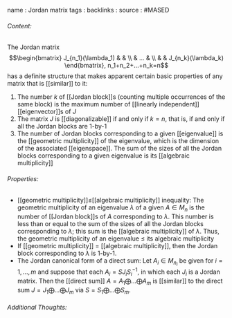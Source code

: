 name : Jordan matrix
tags : 
backlinks : 
source : #MASED 

###### Content:
The Jordan matrix $$\begin{bmatrix} J_{n_1}(\lambda_1) & & \\
& ... & \\
& & J_{n_k}(\lambda_k) \end{bmatrix}, n_1+n_2+...+n_k=n$$ has a definite structure that makes apparent certain basic properties of any matrix that is [[similar]] to it:
1. The number $k$ of [[Jordan block]]s (counting multiple occurrences of the same block) is the maximum number of [[linearly independent]] [[eigenvector]]s of $J$
2. The matrix $J$ is [[diagonalizable]] if and only if $k=n$, that is, if and only if all the Jordan blocks are 1-by-1
3. The number of Jordan blocks corresponding to a given [[eigenvalue]] is the [[geometric multiplicity]] of the eigenvalue, which is the dimension of the associated [[eigenspace]]. The sum of the sizes of all the Jordan blocks corresponding to a given eigenvalue is its [[algebraic multiplicity]]

###### Properties:
- [[geometric multiplicity]]$\leq$[[algebraic multiplicity]] inequality: The geometric multiplicity of an eigenvalue $\lambda$ of a given $A\in M_n$ is the number of [[Jordan block]]s of $A$ corresponding to $\lambda$. This number is less than or equal to the sum of the sizes of all the Jordan blocks corresponding to $\lambda$; this sum is the [[algebraic multiplicity]] of $\lambda$. Thus, the geometric multiplicity of an eigenvalue $\leq$ its algebraic multiplicity
- If [[geometric multiplicity]] = [[algebraic multiplicity]], then the Jordan block corresponding to $\lambda$ is 1-by-1.
- The Jordan canonical form of a direct sum: Let $A_i \in M_{n_i}$ be given for $i =1,...,m$ and suppose that each $A_i = SJ_iS_i^{-1}$, in which each $J_i$ is a Jordan matrix. Then the [[direct sum]] $A = A_1 \bigoplus ... \bigoplus A_m$ is [[similar]] to the direct sum $J = J_1 \bigoplus ... \bigoplus J_m$ via $S = S_1 \bigoplus ... \bigoplus S_m$.

###### Additional Thoughts:

